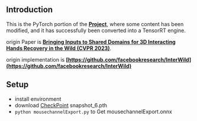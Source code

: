 ## Introduction
This is the PyTorch portion of the **[Project](https://github.com/MouseChannel/MCHand)**, where some content has been modified, and it has successfully been converted into a TensorRT engine.

origin Paper is **[Bringing Inputs to Shared Domains for 3D Interacting Hands Recovery in the Wild (CVPR 2023)](https://arxiv.org/abs/2303.13652)**. 


origin implementation is **[https://github.com/facebookresearch/InterWild](https://github.com/facebookresearch/InterWild)**



## Setup
- install environment
- download [CheckPoint](https://drive.google.com/file/d/12temUVaIhrpUqw-zzXArqI6cm5aMfVWa/view) snapshot_6.pth
- `python mousechannelExport.py` to Get mousechannelExport.onnx